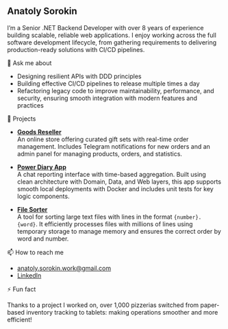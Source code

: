 ## Anatoly Sorokin

I’m a Senior .NET Backend Developer with over 8 years of experience building scalable, reliable web applications. I enjoy working across the full software development lifecycle, from gathering requirements to delivering production-ready solutions with CI/CD pipelines.

💬 Ask me about
- Designing resilient APIs with DDD principles
- Building effective CI/CD pipelines to release multiple times a day
- Refactoring legacy code to improve maintainability, performance, and security, ensuring smooth integration with modern features and practices

🔭 Projects

- **[Goods Reseller](https://github.com/as94/goodsreseller)**  
  An online store offering curated gift sets with real-time order management. Includes Telegram notifications for new orders and an admin panel for managing products, orders, and statistics.

- **[Power Diary App](https://github.com/as94/power-diary-app)**  
  A chat reporting interface with time-based aggregation. Built using clean architecture with Domain, Data, and Web layers, this app supports smooth local deployments with Docker and includes unit tests for key logic components.

- **[File Sorter](https://github.com/as94/file-sorter)**  
  A tool for sorting large text files with lines in the format `{number}. {word}`. It efficiently processes files with millions of lines using temporary storage to manage memory and ensures the correct order by word and number.

📫 How to reach me
- anatoly.sorokin.work@gmail.com
- [LinkedIn](https://www.linkedin.com/in/sorokinanatoly/)

⚡ Fun fact

Thanks to a project I worked on, over 1,000 pizzerias switched from paper-based inventory tracking to tablets: making operations smoother and more efficient!

<!--
**as94/as94** is a ✨ _special_ ✨ repository because its `README.md` (this file) appears on your GitHub profile.

Here are some ideas to get you started:

- 🔭 I’m currently working on ...
- 🌱 I’m currently learning ...
- 👯 I’m looking to collaborate on ...
- 🤔 I’m looking for help with ...
- 💬 Ask me about ...
- 📫 How to reach me: ...
- 😄 Pronouns: ...
- ⚡ Fun fact: ...
-->
